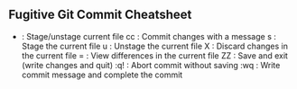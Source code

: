 Fugitive Git Commit Cheatsheet
------------------------------

-  : Stage/unstage current file
cc : Commit changes with a message
s  : Stage the current file
u  : Unstage the current file
X  : Discard changes in the current file
=  : View differences in the current file
ZZ : Save and exit (write changes and quit)
:q! : Abort commit without saving
:wq : Write commit message and complete the commit


